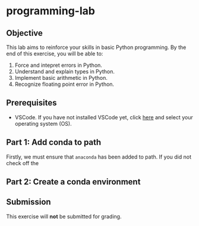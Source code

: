 # programming-lab

## Objective
This lab aims to reinforce your skills in basic Python programming. By the end of this exercise, you will be able to: 
1. Force and intepret errors in Python.
2. Understand and explain types in Python.
3. Implement basic arithmetic in Python.
4. Recognize floating point error in Python.

## Prerequisites
* VSCode. If you have not installed VSCode yet, click [here](https://code.visualstudio.com/download) and select your operating system (OS).

## Part 1: Add conda to path

Firstly, we must ensure that `anaconda` has been added to path. If you did not check off the 

## Part 2: Create a conda environment



## Submission

This exercise will **not** be submitted for grading.
